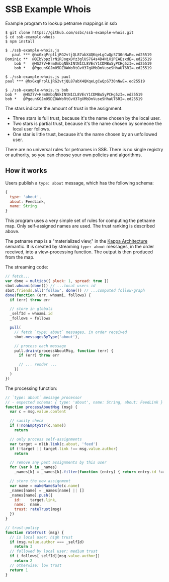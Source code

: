 # SSB Example Whois

Example program to lookup petname mappings in ssb

```
$ git clone https://github.com/ssbc/ssb-example-whois.git
$ cd ssb-example-whois
$ npm install

$ ./ssb-example-whois.js
   paul *** @hxGxqPrplLjRG2vtjQL87abX4QKqeLgCwQpS730nNwE=.ed25519
Dominic **  @BIbVppzlrNiRJogxDYz3glUS7G4s4D4NiXiPEAEzxdE=.ed25519
    bob *   @HSZ7V+Hrm0mbqNGkINtN1CL8VEsY1CDMBu5yPCHg5zI=.ed25519
    bob *   @PgeunKGJm05DZ0WWoRtGvH37gXMbDnVuse9HhaUT6RI=.ed25519

$ ./ssb-example-whois.js paul
paul *** @hxGxqPrplLjRG2vtjQL87abX4QKqeLgCwQpS730nNwE=.ed25519

$ ./ssb-example-whois.js bob
bob *   @HSZ7V+Hrm0mbqNGkINtN1CL8VEsY1CDMBu5yPCHg5zI=.ed25519
bob *   @PgeunKGJm05DZ0WWoRtGvH37gXMbDnVuse9HhaUT6RI=.ed25519
```

The stars indicate the amount of trust in the assignment.
- Three stars is full trust, because it's the name chosen by the local user.
- Two stars is partial trust, because it's the name chosen by someone the local user follows.
- One star is little trust, because it's the name chosen by an unfollowed user.

There are no universal rules for petnames in SSB.
There is no single registry or authority, so you can choose your own policies and algorithms.

## How it works

Users publish a `type: about` message, which has the following schema:

```js
{
  type: 'about',
  about: FeedLink,
  name: String
}
```

This program uses a very simple set of rules for computing the petname map.
Only self-assigned names are used.
The trust ranking is described above.

The petname map is a "materialized view," in the [Kappa Architecture](http://www.kappa-architecture.com/) semantic.
It is created by streaming `type: about` messages, in the order received, into a view-processing function.
The output is then produced from the map.

The streaming code:

```js
// fetch...
var done = multicb({ pluck: 1, spread: true })
sbot.whoami(done()) // ...local users id
sbot.friends.all('follow', done()) // ...computed follow-graph
done(function (err, whoami, follows) {
  if (err) throw err

  // store in globals
  _selfId = whoami.id
  _follows = follows

  pull(
    // fetch `type: about` messages, in order received
    sbot.messagesByType('about'),

    // process each message
    pull.drain(processAboutMsg, function (err) {
      if (err) throw err

      // ... render ...
    })
  )
})
```

The processing function:

```js
// `type: about` message processor
// - expected schema: { type: 'about', name: String, about: FeedLink }
function processAboutMsg (msg) {
  var c = msg.value.content

  // sanity check
  if (!nonEmptyStr(c.name))
    return

  // only process self-assignments
  var target = mlib.link(c.about, 'feed')
  if (!target || target.link !== msg.value.author)
    return

  // remove any past assignments by this user
  for (var k in _names)
    _names[k] = _names[k].filter(function (entry) { return entry.id !== target.link })

  // store the new assignment
  var name = makeNameSafe(c.name)
  _names[name] = _names[name] || []
  _names[name].push({
    id:    target.link,
    name:  name,
    trust: rateTrust(msg)
  })
}

// trust-policy
function rateTrust (msg) {
  // is local user: high trust
  if (msg.value.author === _selfId)
    return 3
  // followed by local user: medium trust
  if (_follows[_selfId][msg.value.author])
    return 2
  // otherwise: low trust
  return 1
}
```